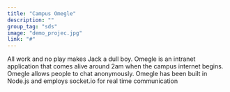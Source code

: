 ```yaml
---
title: "Campus Omegle"
description: ""
group_tag: "sds"
image: "demo_projec.jpg" 
link: "#"
---
```


All work and no play makes Jack a dull boy. Omegle is an intranet application that comes alive around 2am when the campus internet begins. Omegle allows people to chat anonymously. Omegle has been built in Node.js and employs socket.io for real time communication 